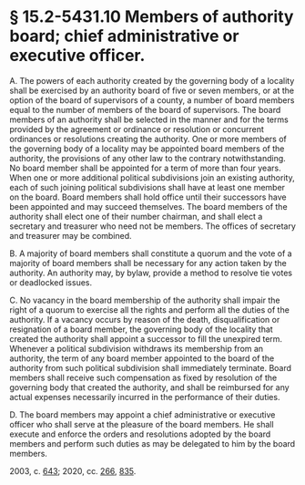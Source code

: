 # § 15.2-5431.10 Members of authority board; chief administrative or executive officer.

<p>A. The powers of each authority created by the governing body of a locality shall be exercised by an authority board of five or seven members, or at the option of the board of supervisors of a county, a number of board members equal to the number of members of the board of supervisors. The board members of an authority shall be selected in the manner and for the terms provided by the agreement or ordinance or resolution or concurrent ordinances or resolutions creating the authority. One or more members of the governing body of a locality may be appointed board members of the authority, the provisions of any other law to the contrary notwithstanding. No board member shall be appointed for a term of more than four years. When one or more additional political subdivisions join an existing authority, each of such joining political subdivisions shall have at least one member on the board. Board members shall hold office until their successors have been appointed and may succeed themselves. The board members of the authority shall elect one of their number chairman, and shall elect a secretary and treasurer who need not be members. The offices of secretary and treasurer may be combined.</p><p>B. A majority of board members shall constitute a quorum and the vote of a majority of board members shall be necessary for any action taken by the authority. An authority may, by bylaw, provide a method to resolve tie votes or deadlocked issues.</p><p>C. No vacancy in the board membership of the authority shall impair the right of a quorum to exercise all the rights and perform all the duties of the authority. If a vacancy occurs by reason of the death, disqualification or resignation of a board member, the governing body of the locality that created the authority shall appoint a successor to fill the unexpired term. Whenever a political subdivision withdraws its membership from an authority, the term of any board member appointed to the board of the authority from such political subdivision shall immediately terminate. Board members shall receive such compensation as fixed by resolution of the governing body that created the authority, and shall be reimbursed for any actual expenses necessarily incurred in the performance of their duties.</p><p>D. The board members may appoint a chief administrative or executive officer who shall serve at the pleasure of the board members. He shall execute and enforce the orders and resolutions adopted by the board members and perform such duties as may be delegated to him by the board members.</p><p>2003, c. <a href='http://lis.virginia.gov/cgi-bin/legp604.exe?031+ful+CHAP0643'>643</a>; 2020, cc. <a href='http://lis.virginia.gov/cgi-bin/legp604.exe?201+ful+CHAP0266'>266</a>, <a href='http://lis.virginia.gov/cgi-bin/legp604.exe?201+ful+CHAP0835'>835</a>.</p>